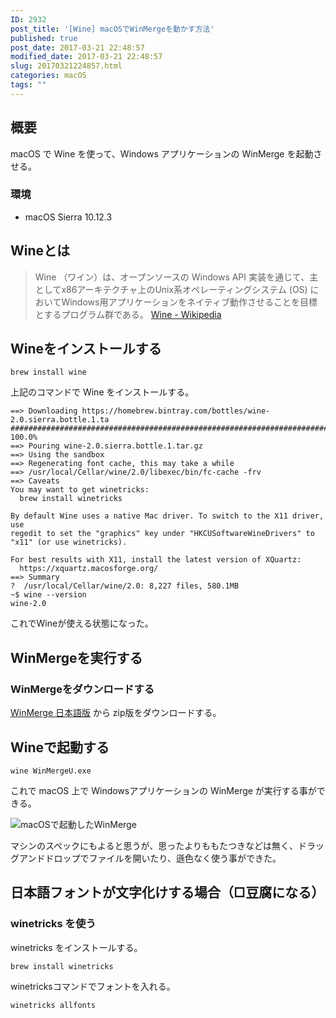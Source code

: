 ```yaml
---
ID: 2932
post_title: '[Wine] macOSでWinMergeを動かす方法'
published: true
post_date: 2017-03-21 22:48:57
modified_date: 2017-03-21 22:48:57
slug: 20170321224857.html
categories: macOS
tags: ""
---
```

## 概要
macOS で Wine を使って、Windows アプリケーションの WinMerge を起動させる。

### 環境
* macOS Sierra 10.12.3

## Wineとは
> Wine （ワイン）は、オープンソースの Windows API 実装を通じて、主としてx86アーキテクチャ上のUnix系オペレーティングシステム (OS) においてWindows用アプリケーションをネイティブ動作させることを目標とするプログラム群である。
[Wine - Wikipedia](https://ja.wikipedia.org/wiki/Wine)

## Wineをインストールする
```language-bash
brew install wine
```
上記のコマンドで Wine をインストールする。

```language-bash
==> Downloading https://homebrew.bintray.com/bottles/wine-2.0.sierra.bottle.1.ta
######################################################################## 100.0%
==> Pouring wine-2.0.sierra.bottle.1.tar.gz
==> Using the sandbox
==> Regenerating font cache, this may take a while
==> /usr/local/Cellar/wine/2.0/libexec/bin/fc-cache -frv
==> Caveats
You may want to get winetricks:
  brew install winetricks

By default Wine uses a native Mac driver. To switch to the X11 driver, use
regedit to set the "graphics" key under "HKCUSoftwareWineDrivers" to
"x11" (or use winetricks).

For best results with X11, install the latest version of XQuartz:
  https://xquartz.macosforge.org/
==> Summary
?  /usr/local/Cellar/wine/2.0: 8,227 files, 580.1MB
~$ wine --version
wine-2.0
```
これでWineが使える状態になった。

## WinMergeを実行する
### WinMergeをダウンロードする
[WinMerge 日本語版](http://www.geocities.co.jp/SiliconValley-SanJose/8165/winmerge.html) から zip版をダウンロードする。

## Wineで起動する
```language-bash
wine WinMergeU.exe
```

これで macOS 上で Windowsアプリケーションの WinMerge が実行する事ができる。

![macOSで起動したWinMerge](https://i.imgur.com/mth29Km.png)

マシンのスペックにもよると思うが、思ったよりももたつきなどは無く、ドラッグアンドドロップでファイルを開いたり、遜色なく使う事ができた。

## 日本語フォントが文字化けする場合（□豆腐になる）

### winetricks を使う

winetricks をインストールする。
```language-bash
brew install winetricks
```

winetricksコマンドでフォントを入れる。
```language-bash
winetricks allfonts
```